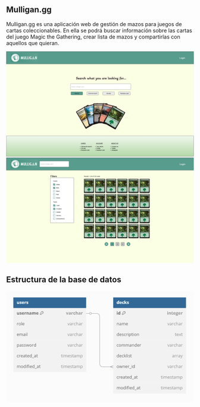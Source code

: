 ## Mulligan.gg

Mulligan.gg es una aplicación web de gestión de mazos para juegos de cartas coleccionables. En ella se podrá buscar información sobre las cartas del juego Magic the Gathering, crear lista de mazos y compartirlas con aquellos que quieran.

<img src="readme_img/mockup.png" alt="UI mockup">

<img src="readme_img/searchResult.png" alt="search result mockup">


## Estructura de la base de datos

<img src="readme_img/database.png" alt="database structure">
